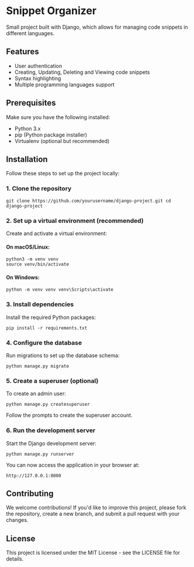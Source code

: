 # Snippet Organizer

Small project built with Django, which allows for managing code snippets in different languages.

## Features

- User authentication
- Creating, Updating, Deleting and Viewing code snippets
- Syntax highlighting
- Multiple programming languages support

## Prerequisites

Make sure you have the following installed:

- Python 3.x
- pip (Python package installer)
- Virtualenv (optional but recommended)

## Installation

Follow these steps to set up the project locally:

### 1. Clone the repository
`git clone https://github.com/yourusername/django-project.git
cd django-project` 

### 2. Set up a virtual environment (recommended)

Create and activate a virtual environment:

#### On macOS/Linux:
```
python3 -m venv venv
source venv/bin/activate
```

#### On Windows:

`python -m venv venv
venv\Scripts\activate` 

### 3. Install dependencies

Install the required Python packages:

`pip install -r requirements.txt` 

### 4. Configure the database

Run migrations to set up the database schema:

`python manage.py migrate` 

### 5. Create a superuser (optional)

To create an admin user:

`python manage.py createsuperuser` 

Follow the prompts to create the superuser account.

### 6. Run the development server

Start the Django development server:

`python manage.py runserver` 

You can now access the application in your browser at:

`http://127.0.0.1:8000` 


## Contributing

We welcome contributions! If you'd like to improve this project, please fork the repository, create a new branch, and submit a pull request with your changes.

## License

This project is licensed under the MIT License - see the LICENSE file for details.
